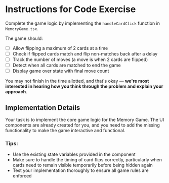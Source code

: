 # Instructions for Code Exercise

Complete the game logic by implementing the `handleCardClick` function in `MemoryGame.tsx`.

The game should:

- [ ] Allow flipping a maximum of 2 cards at a time
- [ ] Check if flipped cards match and flip non-matches back after a delay
- [ ] Track the number of moves (a move is when 2 cards are flipped)
- [ ] Detect when all cards are matched to end the game
- [ ] Display game over state with final move count

You may not finish in the time allotted, and that's okay — **we're most interested in hearing how you think through the problem and explain your approach**.

## Implementation Details

Your task is to implement the core game logic for the Memory Game. The UI components are already created for you, and you need to add the missing functionality to make the game interactive and functional.

### Tips:

- Use the existing state variables provided in the component
- Make sure to handle the timing of card flips correctly, particularly when cards need to remain visible temporarily before being hidden again
- Test your implementation thoroughly to ensure all game rules are enforced
